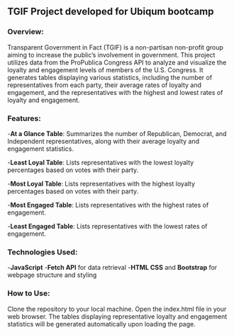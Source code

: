 ﻿## TGIF Project developed for Ubiqum bootcamp

### Overview:
Transparent Government in Fact (TGIF) is a non-partisan non-profit group aiming to increase the public’s involvement in government. This project utilizes data from the ProPublica Congress API to analyze and visualize the loyalty and engagement levels of members of the U.S. Congress. It generates tables displaying various statistics, including the number of representatives from each party, their average rates of loyalty and engagement, and the representatives with the highest and lowest rates of loyalty and engagement.

### Features:
-**At a Glance Table**: Summarizes the number of Republican, Democrat, and Independent representatives, along with their average loyalty and engagement statistics.

-**Least Loyal Table**: Lists representatives with the lowest loyalty percentages based on votes with their party.

-**Most Loyal Table**: Lists representatives with the highest loyalty percentages based on votes with their party.

-**Most Engaged Table**: Lists representatives with the highest rates of engagement.

-**Least Engaged Table**: Lists representatives with the lowest rates of engagement.

### Technologies Used:
-**JavaScript**
-**Fetch API** for data retrieval
-**HTML CSS** and **Bootstrap** for webpage structure and styling

### How to Use:
Clone the repository to your local machine.
Open the index.html file in your web browser.
The tables displaying representative loyalty and engagement statistics will be generated automatically upon loading the page.
